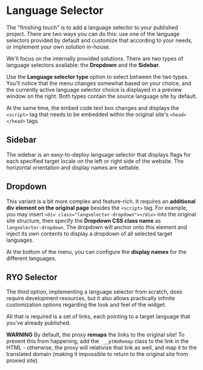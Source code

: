 # Language Selector

The "finishing touch" is to add a language selector to your published project. There are two ways you can do this: use one of the language selectors provided by default and customize that according to your needs, or implement your own solution in-house.

We'll focus on the internally provided solutions. There are two types of language selectors available: the **Dropdown** and the **Sidebar**.

Use the **Language selector type** option to select between the two types. You'll notice that the menu changes somewhat based on your choice, and the currently active language selector choice is displayed in a preview window on the right. Both types contain the source language site by default.

At the same time, the embed code text box changes and displays the `<script>` tag that needs to be embedded within the original site's `<head></head>` tags.

## Sidebar

The sidebar is an easy-to-deploy language selector that displays flags for each specified target locale on the left or right side of the website. The horizontal orientation and display names are settable.

## Dropdown

This variant is a bit more complex and feature-rich. It requires an **additional div element on the original page** besides the `<script>` tag. For example, you may insert `<div class="langselector-dropdown"></div>` into the original site structure, then specify the **Dropdown CSS class name** as `langselector-dropdown`. The dropdown will anchor onto this element and inject its own contents to display a dropdown of all selected target languages.

At the bottom of the menu, you can configure the **display names** for the different languages.

## RYO Selector

The third option, implementing a language selector from scratch, does require development resources, but it also allows practically infinite customization options regarding the look and feel of the widget.

All that is required is a set of links, each pointing to a target language that you’ve already published.

**WARNING** By default, the proxy **remaps** the links to the original site! To prevent this from happening, add the ` __ptNoRemap` class to the link in the HTML - otherwise, the proxy will relativize that link as well, and map it to the translated domain (making it impossible to return to the original site from proxied site).
